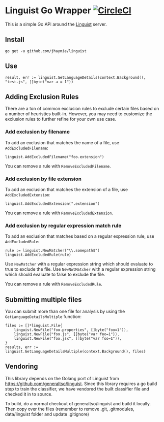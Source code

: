 # Linguist Go Wrapper [![CircleCI](https://circleci.com/gh/jhaynie/linguist.svg?style=svg)](https://circleci.com/gh/jhaynie/linguist)

This is a simple Go API around the [Linguist](https://github.com/pinpt/linguist) server.

## Install

```shell
go get -u github.com/jhaynie/linguist
```

## Use

```golang
result, err := linguist.GetLanguageDetails(context.Background(), "test.js", []byte("var a = 1"))
```

## Adding Exclusion Rules

There are a ton of common exclusion rules to exclude certain files based on a number of heuristics built-in. However, you may need to customize the exclusion rules to further refine for your own use case.

### Add exclusion by filename

To add an exclusion that matches the name of a file, use `AddExcludedFilename`:

```golang
linguist.AddExcludedFilename("foo.extension")
```

You can remove a rule with `RemoveExcludedFilename`.

### Add exclusion by file extension

To add an exclusion that matches the extension of a file, use `AddExcludedExtension`:

```golang
linguist.AddExcludedExtension(".extension")
```

You can remove a rule with `RemoveExcludedExtension`.

### Add exclusion by regular expression match rule

To add an exclusion that matches based on a regular expression rule, use `AddExcludedRule`:

```golang
rule := linguist.NewMatcher("\\.somepath$")
linguist.AddExcludedRule(rule)
```

Use `NewMatcher` with a regular expression string which should evaluate to true to exclude the file.
Use `NewNotMatcher` with a regular expression string which should evaluate to false to exclude the file.

You can remove a rule with `RemoveExcludedRule`.

## Submitting multiple files

You can submit more than one file for analysis by using the `GetLanguageDetailsMultiple` function:

```golang
files := []*linguist.File{
	linguist.NewFile("foo.properties", []byte("foo=1")),
	linguist.NewFile("foo.js", []byte("var foo=1")),
	linguist.NewFile("foo.jsx", []byte("var foo=1")),
}
results, err := linguist.GetLanguageDetailsMultiple(context.Background(), files)
```

## Vendoring

This library depends on the Golang port of Linguist from https://github.com/generaltso/linguist.  Since this library requires a go build step to train the classifier, we have vendored the built classifier file and checked it in to source.

To build, do a normal checkout of generaltso/linguist and build it locally. Then copy over the files (remember to remove .git, .gitmodules, data/linguist folder and update .gitignore)
